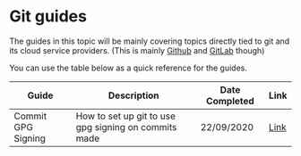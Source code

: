 # Git guides

The guides in this topic will be mainly covering topics directly tied to git and its cloud service providers. (This is mainly [Github](http://github.com/) and [GitLab](http://github.com/) though)

You can use the table below as a quick reference for the guides.  

| Guide              | Description                                          | Date Completed | Link                                   |
|--------------------|------------------------------------------------------|----------------|----------------------------------------|
| Commit GPG Signing | How to set up git to use gpg signing on commits made | 22/09/2020     | [Link](./commit_gpg_signing/README.md) |
